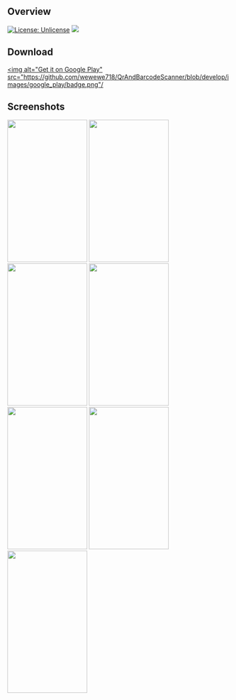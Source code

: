 ## Overview
[![License: Unlicense](https://img.shields.io/badge/license-Unlicense-blue.svg)](http://unlicense.org/)
[![](https://img.shields.io/github/v/release/wewewe718/QrAndBarcodeScanner)](https://github.com/wewewe718/QrAndBarcodeScanner/releases/latest)


## Download

<a href="https://play.google.com/store/apps/details?id=org.barcodescanner"><img alt="Get it on Google Play" src="https://github.com/wewewe718/QrAndBarcodeScanner/blob/develop/images/google_play/badge.png"/
## Screenshots

<img src="https://github.com/Abhay2628/QR-BarCodeScanner/images/screenshots/en/1_scan.png" width="180" height="320"/> <img src="https://github.com/Abhay2628/QR-BarCodeScanner/images/screenshots/en/2_scan_from_file.png" width="180" height="320"/> <img src="https://github.comAbhay2628/QR-BarCodeScanner/images/screenshots/en/3_result.png" width="180" height="320"/> <img src="https://github.com/Abhay2628/QR-BarCodeScanner/images/screenshots/en/4_result_dark_theme.png" width="180" height="320"/> <img src="https://github.com/Abhay2628/QR-BarCodeScanner/screenshots/en/5_create.png" width="180" height="320"/> <img src="https://github.com/Abhay2628/QR-BarCodeScanner/images/screenshots/en/6_history.png" width="180" height="320"/> <img src="https://github.com/Abhay2628/QR-BarCodeScanner/images/screenshots/en/7_settings.png" width="180" height="320"/>
